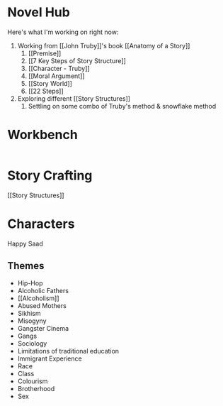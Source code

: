 # Novel Hub

Here's what I'm working on right now:
1. Working  from [[John Truby]]'s book [[Anatomy of a Story]]
	1. [[Premise]]
	2. [[7 Key Steps of Story Structure]]
	3. [[Character - Truby]]
	4. [[Moral Argument]]
	5. [[Story World]]
	6. [[22 Steps]]
2. Exploring different [[Story Structures]]
	1. Settling on some combo of Truby's method & snowflake method

# Workbench
```tasks
```

# Story Crafting
[[Story Structures]]

# Characters
Happy
Saad

## Themes
- Hip-Hop
- Alcoholic Fathers
- [[Alcoholism]]
- Abused Mothers
- Sikhism
- Misogyny
- Gangster Cinema
- Gangs
- Sociology
- Limitations of traditional education
- Immigrant Experience
- Race
- Class
- Colourism
- Brotherhood
- Sex